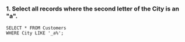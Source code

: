 ### 1. Select all records where the second letter of the City is an "a".
```
SELECT * FROM Customers
WHERE City LIKE '_a%';
```
